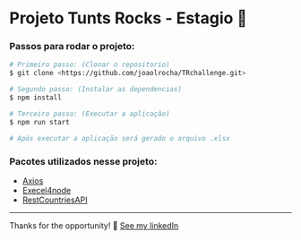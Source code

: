 # Projeto Tunts Rocks - Estagio  🚀

### Passos para rodar o projeto: 


```bash
# Primeiro passo: (Clonar o repositorio)
$ git clone <https://github.com/joaolrocha/TRchallenge.git>

# Segundo passo: (Instalar as dependencias)
$ npm install

# Terceiro passo: (Executar a aplicação)
$ npm run start

# Após executar a aplicação será gerado o arquivo .xlsx
```

### Pacotes utilizados nesse projeto:

- [Axios](https://axios-http.com/docs/intro)
- [Execel4node](https://www.npmjs.com/package/excel4node)
- [RestCountriesAPI](https://restcountries.com/)

---

Thanks for the opportunity! 💜 [See my linkedIn](https://www.linkedin.com/in/joaolrocha07/)
